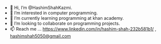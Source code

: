 - 👋 Hi, I’m @HashimShahKazmi.
- 👀 I’m interested in computer programming.
- 🌱 I’m currently learning programming at khan academy.
- 💞️ I’m looking to collaborate on programming projects.
- 📫 Reach me ... https://www.linkedin.com/in/hashim-shah-232b581b1/ , hashimshah5050@gmail.com

<!---
HashimShahKazmi/HashimShahKazmi is a ✨ special ✨ repository because its `README.md` (this file) appears on your GitHub profile.
You can click the Preview link to take a look at your changes.
--->

